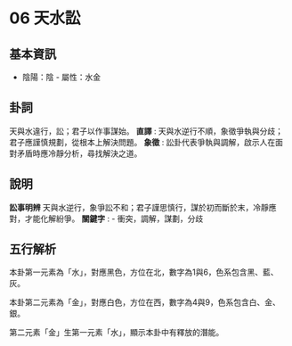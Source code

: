 # 06 天水訟

## 基本資訊
- 陰陽：陰 - 屬性：水金 
## 卦詞
天與水違行，訟；君子以作事謀始。
 **直譯** : 天與水逆行不順，象徵爭執與分歧；君子應謹慎規劃，從根本上解決問題。
 **象徵** : 訟卦代表爭執與調解，啟示人在面對矛盾時應冷靜分析，尋找解決之道。
## 說明
**訟事明辨** 天與水逆行，象爭訟不和；君子謹思慎行，謀於初而斷於末，冷靜應對，才能化解紛爭。
**關鍵字** : - 衝突，調解，謀劃，分歧
## 五行解析
本卦第一元素為「水」，對應黑色，方位在北，數字為1與6，色系包含黑、藍、灰。

本卦第二元素為「金」，對應白色，方位在西，數字為4與9，色系包含白、金、銀。

第二元素「金」生第一元素「水」，顯示本卦中有釋放的潛能。

